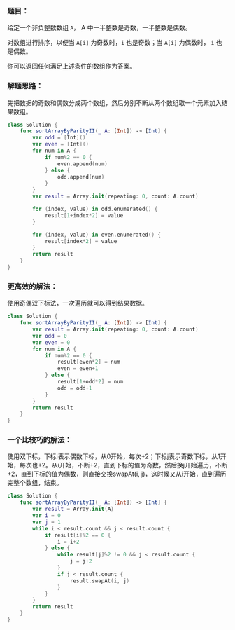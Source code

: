 ### 题目：

给定一个非负整数数组 `A`， A 中一半整数是奇数，一半整数是偶数。

对数组进行排序，以便当 `A[i]`  为奇数时，`i` 也是奇数；当 `A[i]` 为偶数时，  `i`  也是偶数。

你可以返回任何满足上述条件的数组作为答案。

### 解题思路：

先把数据的奇数和偶数分成两个数组，然后分别不断从两个数组取一个元素加入结果数组。

```swift
class Solution {
    func sortArrayByParityII(_ A: [Int]) -> [Int] {
        var odd = [Int]()
        var even = [Int]()
        for num in A {
            if num%2 == 0 {
                even.append(num)
            } else {
                odd.append(num)
            }
        }
        var result = Array.init(repeating: 0, count: A.count)

        for (index, value) in odd.enumerated() {
            result[1+index*2] = value
        }

        for (index, value) in even.enumerated() {
            result[index*2] = value
        }
        return result
    }
}
```

### 更高效的解法：

使用奇偶双下标法，一次遍历就可以得到结果数据。

```swift
class Solution {
    func sortArrayByParityII(_ A: [Int]) -> [Int] {
        var result = Array.init(repeating: 0, count: A.count)
        var odd = 0
        var even = 0
        for num in A {
            if num%2 == 0 {
                result[even*2] = num
                even = even+1
            } else {
                result[1+odd*2] = num
                odd = odd+1
            }
        }
        return result
    }
}
```

### 一个比较巧的解法：

使用双下标，下标i表示偶数下标，从0开始，每次+2；下标j表示奇数下标，从1开始，每次也+2。从i开始，不断+2，直到下标的值为奇数，然后换j开始遍历，不断+2，直到下标的值为偶数，则直接交换swapAt(i, j)，这时候又从i开始，直到遍历完整个数组，结束。

```swift
class Solution {
    func sortArrayByParityII(_ A: [Int]) -> [Int] {
        var result = Array.init(A)
        var i = 0
        var j = 1
        while i < result.count && j < result.count {
            if result[i]%2 == 0 {
                i = i+2
            } else {
                while result[j]%2 != 0 && j < result.count {
                    j = j+2
                }
                if j < result.count {
                    result.swapAt(i, j)
                }
            }
        }
        return result
    }
}
```
